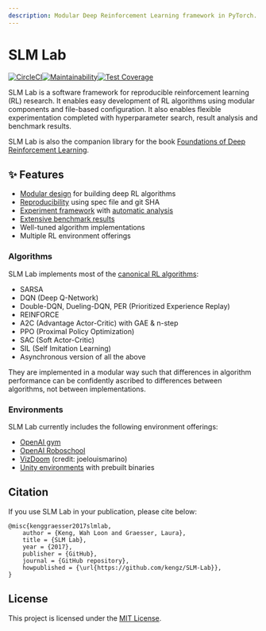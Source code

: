 ```yaml
---
description: Modular Deep Reinforcement Learning framework in PyTorch.
---
```


# SLM Lab

[![CircleCI](https://circleci.com/gh/kengz/SLM-Lab.svg?style=shield)](https://circleci.com/gh/kengz/SLM-Lab)[![Maintainability](https://api.codeclimate.com/v1/badges/20c6a124c468b4d3e967/maintainability)](https://codeclimate.com/github/kengz/SLM-Lab/maintainability)[![Test Coverage](https://api.codeclimate.com/v1/badges/20c6a124c468b4d3e967/test_coverage)](https://codeclimate.com/github/kengz/SLM-Lab/test_coverage)

SLM Lab is a software framework for reproducible reinforcement learning \(RL\) research. It enables easy development of RL algorithms using modular components and file-based configuration. It also enables flexible experimentation completed with hyperparameter search, result analysis and benchmark results.

SLM Lab is also the companion library for the book [Foundations of Deep Reinforcement Learning](https://www.amazon.com/dp/0135172381).

## ✨ Features

* [Modular design](development/modular-lab-components/) for building deep RL algorithms
* [Reproducibility](using-slm-lab/lab-organization.md#reproducibility-design) using spec file and git SHA
* [Experiment framework](using-slm-lab/lab-organization.md#session-trial-and-experiment) with [automatic analysis](analyzing-results/analytics.md)
* [Extensive benchmark results](benchmark-results/public-benchmark-data.md)
* Well-tuned algorithm implementations
* Multiple RL environment offerings

### Algorithms

SLM Lab implements most of the [canonical RL algorithms](development/modular-lab-components/algorithm-taxonomy.md):

* SARSA
* DQN \(Deep Q-Network\)
* Double-DQN, Dueling-DQN, PER \(Prioritized Experience Replay\)
* REINFORCE
* A2C \(Advantage Actor-Critic\) with GAE & n-step
* PPO \(Proximal Policy Optimization\)
* SAC \(Soft Actor-Critic\)
* SIL \(Self Imitation Learning\)
* Asynchronous version of all the above

They are implemented in a modular way such that differences in algorithm performance can be confidently ascribed to differences between algorithms, not between implementations.

### Environments

SLM Lab currently includes the following environment offerings:

* [OpenAI gym](https://github.com/openai/gym)
* [OpenAI Roboschool](https://github.com/openai/roboschool)
* [VizDoom](https://github.com/mwydmuch/ViZDoom#documentation) \(credit: joelouismarino\)
* [Unity environments](https://github.com/Unity-Technologies/ml-agents) with prebuilt binaries

## Citation

If you use SLM Lab in your publication, please cite below:

```text
@misc{kenggraesser2017slmlab,
    author = {Keng, Wah Loon and Graesser, Laura},
    title = {SLM Lab},
    year = {2017},
    publisher = {GitHub},
    journal = {GitHub repository},
    howpublished = {\url{https://github.com/kengz/SLM-Lab}},
}
```

## License

This project is licensed under the [MIT License](https://github.com/kengz/SLM-Lab/blob/master/LICENSE).

